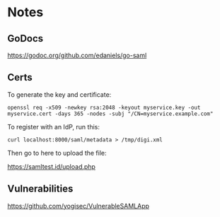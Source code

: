 # Notes

## GoDocs

<https://godoc.org/github.com/edaniels/go-saml>

## Certs

To generate the key and certificate:

```
openssl req -x509 -newkey rsa:2048 -keyout myservice.key -out myservice.cert -days 365 -nodes -subj "/CN=myservice.example.com"
```

To register with an IdP, run this:

```
curl localhost:8000/saml/metadata > /tmp/digi.xml
```

Then go to here to upload the file:

<https://samltest.id/upload.php>

## Vulnerabilities

<https://github.com/yogisec/VulnerableSAMLApp>
